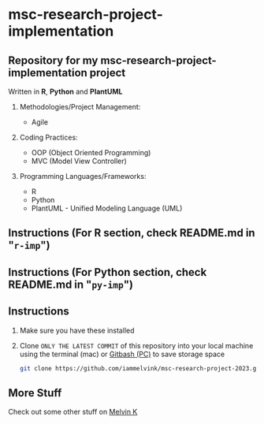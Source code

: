# msc-research-project-implementation

## Repository for my msc-research-project-implementation project

Written in **R**, **Python** and **PlantUML**

1. Methodologies/Project Management:

   - Agile

2. Coding Practices:

   - OOP (Object Oriented Programming)
   - MVC (Model View Controller)

3. Programming Languages/Frameworks:

   - R
   - Python
   - PlantUML - Unified Modeling Language (UML)

## Instructions (For R section, check README.md in "`r-imp`")

## Instructions (For Python section, check README.md in "`py-imp`")

## Instructions

1. Make sure you have these installed

2. Clone `ONLY THE LATEST COMMIT` of this repository into your local machine using the terminal (mac) or
   [Gitbash (PC)](https://git-scm.com/download/win 'Gitbash (PC)') to save storage space

   ```sh
   git clone https://github.com/iammelvink/msc-research-project-2023.git --depth=1
   ```

## More Stuff

Check out some other stuff on
[Melvin K](https://github.com/iammelvink 'Melvin K GitHub page')

